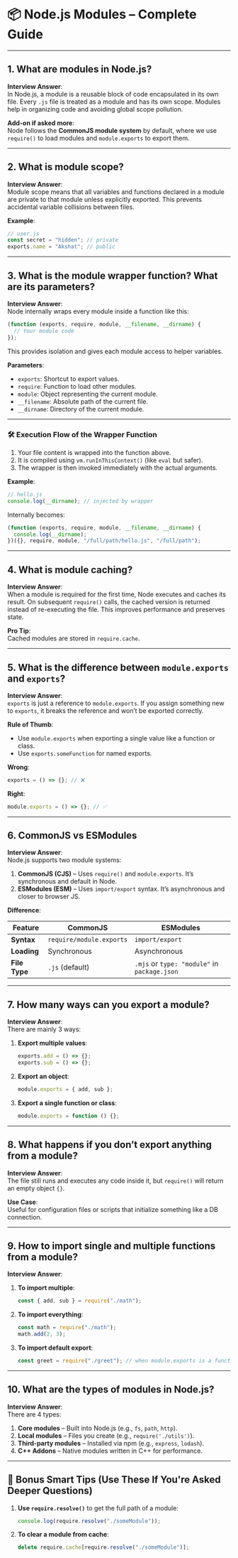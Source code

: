 # 📦 Node.js Modules – Complete Guide

---

## 1. What are modules in Node.js?

**Interview Answer**:  
In Node.js, a module is a reusable block of code encapsulated in its own file. Every `.js` file is treated as a module and has its own scope. Modules help in organizing code and avoiding global scope pollution.

**Add-on if asked more**:  
Node follows the **CommonJS module system** by default, where we use `require()` to load modules and `module.exports` to export them.

---

## 2. What is module scope?

**Interview Answer**:  
Module scope means that all variables and functions declared in a module are private to that module unless explicitly exported. This prevents accidental variable collisions between files.

**Example**:

```js
// user.js
const secret = "hidden"; // private
exports.name = "Akshat"; // public
```

---

## 3. What is the module wrapper function? What are its parameters?

**Interview Answer**:  
Node internally wraps every module inside a function like this:

```js
(function (exports, require, module, __filename, __dirname) {
  // Your module code
});
```

This provides isolation and gives each module access to helper variables.

**Parameters**:

- `exports`: Shortcut to export values.
- `require`: Function to load other modules.
- `module`: Object representing the current module.
- `__filename`: Absolute path of the current file.
- `__dirname`: Directory of the current module.

---

### 🛠 Execution Flow of the Wrapper Function

1. Your file content is wrapped into the function above.
2. It is compiled using `vm.runInThisContext()` (like `eval` but safer).
3. The wrapper is then invoked immediately with the actual arguments.

**Example**:

```js
// hello.js
console.log(__dirname); // injected by wrapper
```

Internally becomes:

```js
(function (exports, require, module, __filename, __dirname) {
  console.log(__dirname);
})({}, require, module, "/full/path/hello.js", "/full/path");
```

---

## 4. What is module caching?

**Interview Answer**:  
When a module is required for the first time, Node executes and caches its result. On subsequent `require()` calls, the cached version is returned instead of re-executing the file. This improves performance and preserves state.

**Pro Tip**:  
Cached modules are stored in `require.cache`.

---

## 5. What is the difference between `module.exports` and `exports`?

**Interview Answer**:  
`exports` is just a reference to `module.exports`. If you assign something new to `exports`, it breaks the reference and won’t be exported correctly.

**Rule of Thumb**:

- Use `module.exports` when exporting a single value like a function or class.
- Use `exports.someFunction` for named exports.

**Wrong**:

```js
exports = () => {}; // ❌
```

**Right**:

```js
module.exports = () => {}; // ✅
```

---

## 6. CommonJS vs ESModules

**Interview Answer**:  
Node.js supports two module systems:

1. **CommonJS (CJS)** – Uses `require()` and `module.exports`. It’s synchronous and default in Node.
2. **ESModules (ESM)** – Uses `import/export` syntax. It’s asynchronous and closer to browser JS.

**Difference**:

| **Feature**   | **CommonJS**             | **ESModules**                                |
| ------------- | ------------------------ | -------------------------------------------- |
| **Syntax**    | `require/module.exports` | `import/export`                              |
| **Loading**   | Synchronous              | Asynchronous                                 |
| **File Type** | `.js` (default)          | `.mjs` or `type: "module"` in `package.json` |

---

## 7. How many ways can you export a module?

**Interview Answer**:  
There are mainly 3 ways:

1. **Export multiple values**:

   ```js
   exports.add = () => {};
   exports.sub = () => {};
   ```

2. **Export an object**:

   ```js
   module.exports = { add, sub };
   ```

3. **Export a single function or class**:
   ```js
   module.exports = function () {};
   ```

---

## 8. What happens if you don’t export anything from a module?

**Interview Answer**:  
The file still runs and executes any code inside it, but `require()` will return an empty object `{}`.

**Use Case**:  
Useful for configuration files or scripts that initialize something like a DB connection.

---

## 9. How to import single and multiple functions from a module?

**Interview Answer**:

1. **To import multiple**:

   ```js
   const { add, sub } = require("./math");
   ```

2. **To import everything**:

   ```js
   const math = require("./math");
   math.add(2, 3);
   ```

3. **To import default export**:
   ```js
   const greet = require("./greet"); // when module.exports is a function
   ```

---

## 10. What are the types of modules in Node.js?

**Interview Answer**:  
There are 4 types:

1. **Core modules** – Built into Node.js (e.g., `fs`, `path`, `http`).
2. **Local modules** – Files you create (e.g., `require('./utils')`).
3. **Third-party modules** – Installed via npm (e.g., `express`, `lodash`).
4. **C++ Addons** – Native modules written in C++ for performance.

---

## 🧠 Bonus Smart Tips (Use These If You're Asked Deeper Questions)

1. **Use `require.resolve()`** to get the full path of a module:

   ```js
   console.log(require.resolve("./someModule"));
   ```

2. **To clear a module from cache**:
   ```js
   delete require.cache[require.resolve("./someModule")];
   ```

